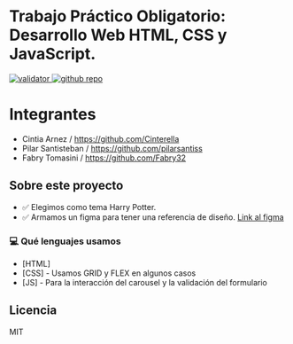 # Trabajo Práctico Obligatorio: Desarrollo Web HTML, CSS y JavaScript.
[![validator][validator] ](http://validator.w3.org/nu/?doc=https%3A%2F%2Fcac-pf-hogwarts.netlify.app%2F) 
[![github repo][git-image] ][git-repo-url]


# Integrantes
- Cintia Arnez / https://github.com/Cinterella
- Pilar Santisteban / https://github.com/pilarsantiss
- Fabry Tomasini / https://github.com/Fabry32


## Sobre este proyecto
- ✅ Elegimos como tema Harry Potter. 
- ✅ Armamos un figma para tener una referencia de diseño. [Link al figma](https://www.figma.com/design/6GwxtIjSuJu9UiPhjVDFNK/hp-idea?node-id=2-12&t=is6bSc8aDjB8fsQ9-0)


### 💻 Qué lenguajes usamos
- [HTML] 
- [CSS] - Usamos GRID y FLEX en algunos casos
- [JS] - Para la interacción del carousel y la validación del formulario

## Licencia

MIT

   [validator]: <https://i.ibb.co/0MhG3Db/w3c-validator.png>
   [git-repo-url]: <https://github.com/Cinterella/cac-pf>
   [git-image]: <https://i.ibb.co/mHpDXwm/github.png>
   
